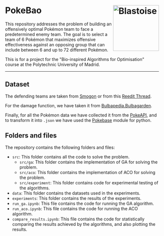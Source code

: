 <h1>PokeBao<img src="https://www.pngplay.com/wp-content/uploads/10/Blastoise-Pokemon-Background-PNG.png" alt="Blastoise" align="right" width="150"/></h1>

This repository addresses the problem of building an offensively optimal Pokémon team to face a predetermined enemy team. The goal is to select a team of 6 Pokémon
that maximizes offensive effectiveness against an opposing group that can include between 6 and up to 72 different Pokémon.

This is for a project for the "Bio-inspired Algorithms for Optimisation" course at the Polytechnic University of Madrid.

<hr>

## Dataset

The defending teams are taken from [Smogon](https://www.smogon.com/forums/threads/rby-ou-sample-teams.3689726/ "List of the best teams")
or from this [Reedit Thread](https://www.reddit.com/r/pokemon/comments/7utxq6/your_best_gen_1_teams/).

For the damage function, we have taken it from [Bulbapedia.Bulbagarden](https://bulbapedia.bulbagarden.net/wiki/Damage#Generation_I).

Finally, for all the Pokémon data we have collected it from the [PokeAPI](https://pokeapi.co), and to transform it into `.json`
we have used the [Pokebase](https://github.com/PokeAPI/pokebase) module for python.

## Folders and files

The repository contains the following folders and files:

- `src`: This folder contains all the code to solve the problem.
  - `src/ga`: This folder contains the implementation of GA for solving the problem.
  - `src/aco`: This folder contains the implementation of ACO for solving the problem.
  - `src/experiment`: This folder contains code for experimental testing of the algorithms.
- `data`: This folder contains the datasets used in the experiments.
- `experiments`: This folder contains the results of the experiments.
- `run_ga.ipynb`: This file contains the code for running the GA algorithm.
- `run_aco.ipynb`: This file contains the code for running the ACO algorithm.
- `compare_results.ipynb`: This file contains the code for statistically comparing the results achieved by the algorithms, and also plotting the results.
